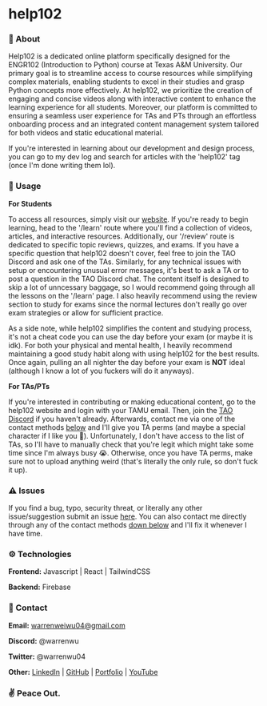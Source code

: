 # help102

### 🤔 About

Help102 is a dedicated online platform specifically designed for the ENGR102 (Introduction to Python) course at Texas A&M University. Our primary goal is to streamline access to course resources while simplifying complex materials, enabling students to excel in their studies and grasp Python concepts more effectively. At help102, we prioritize the creation of engaging and concise videos along with interactive content to enhance the learning experience for all students. Moreover, our platform is committed to ensuring a seamless user experience for TAs and PTs through an effortless onboarding process and an integrated content management system tailored for both videos and static educational material.

If you're interested in learning about our development and design process, you can go to my dev log and search for articles with the 'help102' tag (once I'm done writing them lol).

### 🎈 Usage

**For Students**

To access all resources, simply visit our [website](https://help102.vercel.app/). If you're ready to begin learning, head to the '/learn' route where you'll find a collection of videos, articles, and interactive resources. Additionally, our '/review' route is dedicated to specific topic reviews, quizzes, and exams. If you have a specific question that help102 doesn't cover, feel free to join the TAO Discord and ask one of the TAs. Similarly, for any technical issues with setup or encountering unusual error messages, it's best to ask a TA or to post a question in the TAO Discord chat. The content itself is designed to skip a lot of unncessary baggage, so I would recommend going through all the lessons on the '/learn' page. I also heavily recommend using the review section to study for exams since the normal lectures don't really go over exam strategies or allow for sufficient practice. 

As a side note, while help102 simplifies the content and studying process, it's not a cheat code you can use the day before your exam (or maybe it is idk). For both your physical and mental health, I heavily recommend maintaining a good study habit along with using help102 for the best results. Once again, pulling an all nighter the day before your exam is **NOT** ideal (although I know a lot of you fuckers will do it anyways).

**For TAs/PTs**

If you're interested in contributing or making educational content, go to the help102 website and login with your TAMU email. Then, join the [TAO Discord](https://tx.ag/216server) if you haven't already. Afterwards, contact me via one of the contact methods [below](https://github.com/WarrenWu4/help102?tab=readme-ov-file#contact) and I'll give you TA perms (and maybe a special character if I like you 🙂). Unfortunately, I don't have access to the list of TAs, so I'll have to manually check that you're legit which might take some time since I'm always busy 😭. Otherwise, once you have TA perms, make sure not to upload anything weird (that's literally the only rule, so don't fuck it up).

### ⚠️ Issues

If you find a bug, typo, security threat, or literally any other issue/suggestion submit an issue [here](https://github.com/WarrenWu4/help102/issues/new). You can also contact me directly through any of the contact methods [down below](https://github.com/WarrenWu4/help102?tab=readme-ov-file#contact) and I'll fix it whenever I have time.

### ⚙️ Technologies

**Frontend:** Javascript | React | TailwindCSS

**Backend:** Firebase

### 💬 Contact

**Email:** warrenweiwu04@gmail.com

**Discord:** @warrenwu

**Twitter:** @warrenwu04

**Other:** 
[LinkedIn](https://www.linkedin.com/in/warren-wu4/) | [GitHub](https://github.com/WarrenWu4) | [Portfolio](https://www.warrenwu.dev/) | [YouTube](https://www.youtube.com/channel/UCiJosbDdPhrP3Rn3hfSBInw/)

### ✌️ Peace Out.
